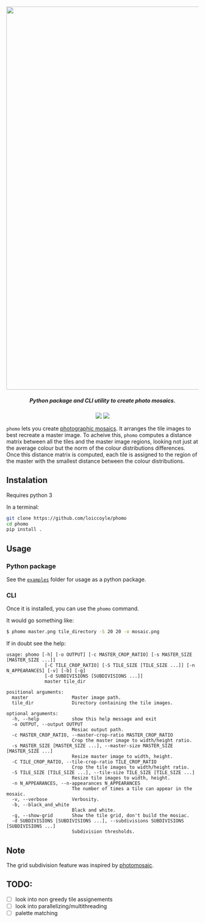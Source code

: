 <h3 align="center"><img src="https://i.imgur.com/rMze8u5.png" width="1000"></h3>
<h5 align="center">Python package and CLI utility to create photo mosaics.</h5>

<p align="center">
  <a href="https://github.com/loiccoyle/phomo/actions?query=workflow%3Atests"><img src="https://github.com/loiccoyle/phomo/workflows/tests/badge.svg"></a>
  <a href="./LICENSE.md"><img src="https://img.shields.io/badge/license-MIT-blue.svg"></a>
</p>

`phomo` lets you create [photographic mosaics](https://en.wikipedia.org/wiki/Photographic_mosaic).
It arranges the tile images to best recreate a master image. To acheive this, `phomo` computes a distance matrix between all the tiles and the master image regions, looking not just at the average colour but the norm of the colour distributions differences.
Once this distance matrix is computed, each tile is assigned to the region of the master with the smallest distance between the colour distributions.

## Instalation

Requires python 3

In a terminal:

```sh
git clone https://github.com/loiccoyle/phomo
cd phomo
pip install .
```

## Usage

### Python package

See the [`examples`](./examples) folder for usage as a python package.

### CLI

Once it is installed, you can use the `phomo` command.

It would go something like:

```sh
$ phomo master.png tile_directory -S 20 20 -o mosaic.png
```

If in doubt see the help:

```
usage: phomo [-h] [-o OUTPUT] [-c MASTER_CROP_RATIO] [-s MASTER_SIZE [MASTER_SIZE ...]]
              [-C TILE_CROP_RATIO] [-S TILE_SIZE [TILE_SIZE ...]] [-n N_APPEARANCES] [-v] [-b] [-g]
              [-d SUBDIVISIONS [SUBDIVISIONS ...]]
              master tile_dir

positional arguments:
  master                Master image path.
  tile_dir              Directory containing the tile images.

optional arguments:
  -h, --help            show this help message and exit
  -o OUTPUT, --output OUTPUT
                        Mosiac output path.
  -c MASTER_CROP_RATIO, --master-crop-ratio MASTER_CROP_RATIO
                        Crop the master image to width/height ratio.
  -s MASTER_SIZE [MASTER_SIZE ...], --master-size MASTER_SIZE [MASTER_SIZE ...]
                        Resize master image to width, height.
  -C TILE_CROP_RATIO, --tile-crop-ratio TILE_CROP_RATIO
                        Crop the tile images to width/height ratio.
  -S TILE_SIZE [TILE_SIZE ...], --tile-size TILE_SIZE [TILE_SIZE ...]
                        Resize tile images to width, height.
  -n N_APPEARANCES, --n-appearances N_APPEARANCES
                        The number of times a tile can appear in the mosaic.
  -v, --verbose         Verbosity.
  -b, --black_and_white
                        Black and white.
  -g, --show-grid       Show the tile grid, don't build the mosiac.
  -d SUBDIVISIONS [SUBDIVISIONS ...], --subdivisions SUBDIVISIONS [SUBDIVISIONS ...]
                        Subdivision thresholds.
```

## Note

The grid subdivision feature was inspired by [photomosaic](https://pypi.org/project/photomosaic/).

## TODO:

- [ ] look into non greedy tile assignements
- [ ] look into parallelizing/multithreading
- [ ] palette matching
